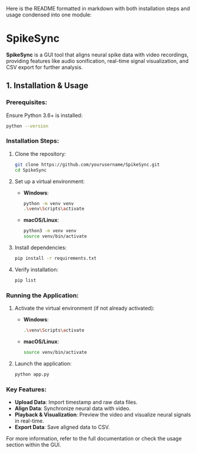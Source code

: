 Here is the README formatted in markdown with both installation steps and usage condensed into one module:


# SpikeSync

**SpikeSync** is a GUI tool that aligns neural spike data with video recordings, providing features like audio sonification, real-time signal visualization, and CSV export for further analysis.

## 1. Installation & Usage

### Prerequisites:
Ensure Python 3.6+ is installed:
```bash
python --version
```

### Installation Steps:

1. Clone the repository:

   ```bash
   git clone https://github.com/yourusername/SpikeSync.git
   cd SpikeSync
   ```

2. Set up a virtual environment:

   * **Windows**:

     ```bash
     python -m venv venv
     .\venv\Scripts\activate
     ```
   * **macOS/Linux**:

     ```bash
     python3 -m venv venv
     source venv/bin/activate
     ```

3. Install dependencies:

   ```bash
   pip install -r requirements.txt
   ```

4. Verify installation:

   ```bash
   pip list
   ```

### Running the Application:

1. Activate the virtual environment (if not already activated):

   * **Windows**:

     ```bash
     .\venv\Scripts\activate
     ```
   * **macOS/Linux**:

     ```bash
     source venv/bin/activate
     ```

2. Launch the application:

   ```bash
   python app.py
   ```

### Key Features:

* **Upload Data**: Import timestamp and raw data files.
* **Align Data**: Synchronize neural data with video.
* **Playback & Visualization**: Preview the video and visualize neural signals in real-time.
* **Export Data**: Save aligned data to CSV.

For more information, refer to the full documentation or check the usage section within the GUI.

```
```
